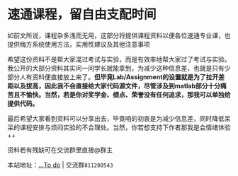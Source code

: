 # 速通课程，留自由支配时间

如前文所说，课程杂多浅而无用，这部分将提供课程资料以便各位速通专业课，也提供梅方系统使用方法，实用性建议及其他注意事项

希望这份资料不是帮大家混过考试与实验，而是有效率地帮大家过了考试与实验。我公开的大部分资料其实问一问学长就能拿到，为减少这种信息差，也就是只有少部分人有资料便直接放上来了。**但毕竟Lab/Assignment的设置就是为了拉开差距以及拔高，因此我不会直接给大家代码源文件，尽管涉及到matlab部分十分痛苦且不愉快。当然，若是你对奖学金、绩点、荣誉没有任何追求，那我可以单独给提供代码。**

最后希望大家看到资料可以分享出去，毕竟咱的初衷是为减少信息差，同时降低呆呆的课程安排与烦闷实验的不合理处。当然，你若想支持下作者那我是会情绪体验++

资料若有残缺可在交流群里直接@群主

本站地址：[...To do]() | 交流群`811280543`